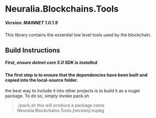 # Neuralia.Blockchains.Tools

##### Version:  MAINNET 1.0.1.9

This library contains the essential low level tools used by the blockchain.


## Build Instructions

##### First, ensure dotnet core 5.0 SDK is installed

#### The first step is to ensure that the dependencies have been built and copied into the local-source folder.


the best way to include it into other projects is to build it as a nuget package. 
To do so, simply invoke pack.sh
> ./pack.sh
this will produce a package name Neuralia.Blockchains.Tools.*[version]*.nupkg
